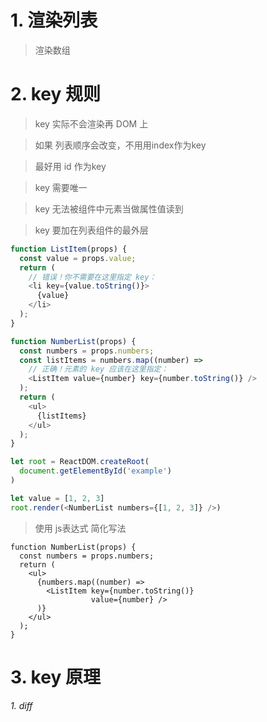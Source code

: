 <!--
 * @LastEditors: wudan01
 * @description: 文件描述
-->

# 1. 渲染列表
> 渲染数组

# 2. key 规则

> key 实际不会渲染再 DOM 上

> 如果 列表顺序会改变，不用用index作为key

> 最好用 id 作为key

> key 需要唯一

> key 无法被组件中元素当做属性值读到

> key 要加在列表组件的最外层

```javascript
function ListItem(props) {
  const value = props.value;
  return (
    // 错误！你不需要在这里指定 key：
    <li key={value.toString()}>
      {value}
    </li>
  );
}

function NumberList(props) {
  const numbers = props.numbers;
  const listItems = numbers.map((number) =>
    // 正确！元素的 key 应该在这里指定：
    <ListItem value={number} key={number.toString()} />
  );
  return (
    <ul>
      {listItems}
    </ul>
  );
}

let root = ReactDOM.createRoot(
  document.getElementById('example')
)

let value = [1, 2, 3]
root.render(<NumberList numbers={[1, 2, 3]} />)
```

> 使用 js表达式 简化写法
```
function NumberList(props) {
  const numbers = props.numbers;
  return (
    <ul>
      {numbers.map((number) =>
        <ListItem key={number.toString()}
                  value={number} />
      )}
    </ul>
  );
}
```

# 3. key 原理

###### 1. diff
